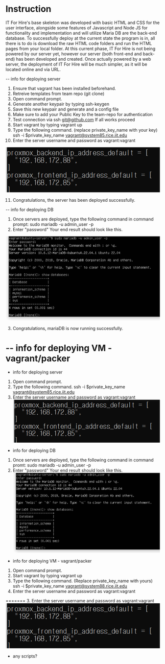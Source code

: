 # Instruction

IT For Hire's base skeleton was developed with basic HTML and CSS for the user interface, alongside some features of Javascript and Node JS for functionality and implementation and will utilize Maria DB are the back-end database. To successfully deploy at the current state the program is in, all there is to do is download the raw HTML code folders and run the HTML pages from your local folder. At this current phase, IT For Hire is not being powered by our server yet, however our server (both front-end and back-end) has been developed and created. Once actually powered by a web server, the deployment of IT For Hire will be much simpler, as it will be located online and via URL.  

-- info for deploying server
1. Ensure that vagrant has been installed beforehand.
2. Retreive templates from team repo (git clone)
3. Open command prompt.
4. Generate another keypair by typing
ssh-keygen
5. Save this new keypair and generate and a config file
6. Make sure to add your Public Key to the team-repo for authentication
7. Test connection via 
ssh git@github.com
If all works proceed
8. Start vagrant by typing
vagrant up
9. Type the following command. (replace private_key_name with your key)
ssh -i $private_key_name vagrant@system85.rice.iit.edu
10. Enter the server username and password as vagrant:vagrant

![server](images/server.png "Server")

11. Congratulations, the server has been deployed successfully. 

-- info for deploying DB
1. Once servers are deployed, type the following command in command prompt:
sudo mariadb -u admin_user -p
2. Enter "password"
Your end result should look like this.

![mariadb](images/mariadb.png "MariaDB")

3. Congratulations, mariaDB is now running successfully.

-- info for deploying VM - vagrant/packer
=======
* info for deploying server
1. Open command prompt.
2. Type the following command.
ssh -i $private_key_name vagrant@system85.rice.iit.edu
3. Enter the server username and password as vagrant:vagrant  
![server](images/server.png "Server")

* info for deploying DB
1. Once servers are deployed, type the following command in command promt:
sudo mariadb -u admin_user -p  
2. Enter "password"
Your end result should look like this.  
![mariadb](images/mariadb.png "MariaDB")

* info for deploying VM - vagrant/packer
1. Open command prompt.
2. Start vagrant by typing
vagrant up
3. Type the following command. (Replace private_key_name with yours)
ssh -i $private_key_name vagrant@system88.rice.iit.edu
4. Enter the server username and password as vagrant:vagrant

=======
3. Enter the server username and password as vagrant:vagrant   
![server](images/server.png "Server")

* any scripts?

